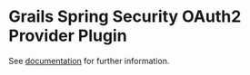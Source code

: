 Grails Spring Security OAuth2 Provider Plugin
=============================================

See [documentation](http://grails.org/plugin/spring-security-oauth2-provider) for further information.